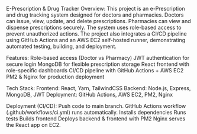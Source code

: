 E-Prescription & Drug Tracker
Overview:
This project is an e-Prescription and drug tracking system designed for doctors and pharmacies.
Doctors can issue, view, update, and delete prescriptions.
Pharmacies can view and dispense prescriptions securely.
The system uses role-based access to prevent unauthorized actions.
The project also integrates a CI/CD pipeline using GitHub Actions and an AWS EC2 self-hosted runner, demonstrating automated testing, building, and deployment.

Features:
Role-based access (Doctor vs Pharmacy)
JWT authentication for secure login
MongoDB for flexible prescription storage
React frontend with role-specific dashboards
CI/CD pipeline with GitHub Actions + AWS EC2
PM2 & Nginx for production deployment

 Tech Stack:
Frontend: React, Yarn, TailwindCSS
Backend: Node.js, Express, MongoDB, JWT
Deployment: GitHub Actions, AWS EC2, PM2, Nginx

Deployment (CI/CD):
Push code to main branch.
GitHub Actions workflow (.github/workflows/ci.yml) runs automatically.
Installs dependencies
Runs tests
Builds frontend
Deploys backend & frontend with PM2
Nginx serves the React app on EC2.